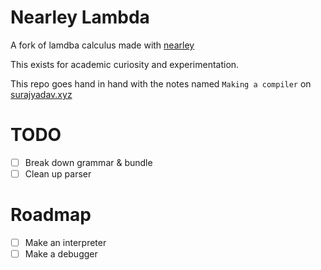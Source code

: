 # Nearley Lambda

A fork of lamdba calculus made with [nearley](https://nearley.js.org/)

This exists for academic curiosity and experimentation.

This repo goes hand in hand with the notes named `Making a compiler` on [surajyadav.xyz](https://surajyadav.xyz) 

# TODO
  * [ ] Break down grammar & bundle
  * [ ] Clean up parser

# Roadmap
  * [ ] Make an interpreter
  * [ ] Make a debugger
